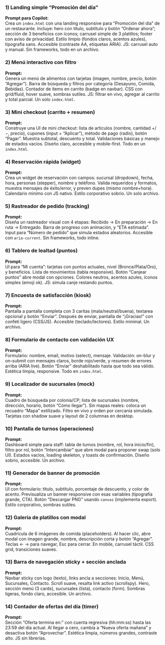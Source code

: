 ### 1) Landing simple “Promoción del día”

**Prompt para Copilot:**  
Crea un `index.html` con una landing responsive para “Promoción del día” de un restaurante. Incluye: hero con título, subtítulo y botón “Ordenar ahora”; sección de 3 beneficios con íconos; carrusel simple de 3 platillos; footer con aviso de privacidad. Estilo limpio (fondos claros, acentos azules), tipografía sans. Accesible (contraste AA, etiquetas ARIA). JS: carrusel auto y manual. Sin frameworks, todo en un archivo.

### 2) Menú interactivo con filtro

**Prompt:**  
Genera un menú de alimentos con tarjetas (imagen, nombre, precio, botón “Agregar”). Barra de búsqueda y filtros por categoría (Desayuno, Comida, Bebidas). Contador de ítems en carrito (badge en navbar). CSS con grid/fluid, hover suave, sombras sutiles. JS: filtrar en vivo, agregar al carrito y total parcial. Un solo `index.html`.

### 3) Mini checkout (carrito + resumen)

**Prompt:**  
Construye una UI de mini checkout: lista de artículos (nombre, cantidad +/−, precio), cupones (input + “Aplicar”), método de pago (radio), botón “Pagar”. Muestra subtotal, descuento y total. Validaciones básicas y manejo de estados vacíos. Diseño claro, accesible y mobile-first. Todo en un `index.html`.

### 4) Reservación rápida (widget)

**Prompt:**  
Crea un widget de reservación con campos: sucursal (dropdown), fecha, hora, personas (stepper), nombre y teléfono. Valida requeridos y formatos, muestra mensajes de éxito/error, y preven dupes (mismo nombre+hora). Calendario mínimo con JS nativo. Estilo corporativo sobrio. Un solo archivo.

### 5) Rastreador de pedido (tracking)

**Prompt:**  
Diseña un rastreador visual con 4 etapas: Recibido → En preparación → En ruta → Entregado. Barra de progreso con animación, y “ETA estimada”. Input para “Número de pedido” que simula estados aleatorios. Accesible con `aria-current`. Sin frameworks, todo inline.

### 6) Tablero de lealtad (puntos)

**Prompt:**  
UI para “Mi cuenta”: tarjetas con puntos actuales, nivel (Bronce/Plata/Oro), y beneficios. Lista de movimientos (tabla responsive). Botón “Canjear puntos” abre modal con opciones. Colores neutros, acentos azules, íconos simples (emoji ok). JS: simula canje restando puntos.

### 7) Encuesta de satisfacción (kiosk)

**Prompt:**  
Pantalla a pantalla completa con 3 caritas (mala/neutral/buena), textarea opcional y botón “Enviar”. Después de enviar, pantalla de “¡Gracias!” con confeti ligero (CSS/JS). Accesible (teclado/lectores). Estilo minimal. Un archivo.

### 8) Formulario de contacto con validación UX

**Prompt:**  
Formulario: nombre, email, motivo (select), mensaje. Validación: on-blur y on-submit con mensajes claros, borde rojo/verde, y resumen de errores arriba (ARIA live). Botón “Enviar” deshabilitado hasta que todo sea válido. Estética limpia, responsive. Todo en `index.html`.

### 9) Localizador de sucursales (mock)

**Prompt:**  
Cuadro de búsqueda por colonia/CP; lista de sucursales (nombre, dirección, horario, botón “Cómo llegar”). Sin mapas reales: coloca un recuadro “Mapa” estilizado. Filtro en vivo y orden por cercanía simulada. Tarjetas con shadow suave y layout de 2 columnas en desktop.

### 10) Pantalla de turnos (operaciones)

**Prompt:**  
Dashboard simple para staff: tabla de turnos (nombre, rol, hora inicio/fin), filtro por rol, botón “Intercambiar” que abre modal para proponer swap (solo UI). Estados vacíos, loading skeleton, y toasts de confirmación. Diseño sobrio, accesible. Un archivo.

### 11) Generador de banner de promoción

**Prompt:**  
UI con formulario: título, subtítulo, porcentaje de descuento, y color de acento. Previsualiza un banner responsive con esas variables (tipografía grande, CTA). Botón “Descargar PNG” usando `canvas` (implementa export). Estilo corporativo, sombras sutiles.

### 12) Galería de platillos con modal

**Prompt:**  
Cuadrícula de 6 imágenes de comida (placeholders). Al hacer clic, abre modal con imagen grande, nombre, descripción corta y botón “Agregar”. Teclas ← → para navegar, Esc para cerrar. En mobile, carrusel táctil. CSS grid, transiciones suaves.

### 13) Barra de navegación sticky + sección anclada

**Prompt:**  
Navbar sticky con logo (texto), links ancla a secciones: Inicio, Menú, Sucursales, Contacto. Scroll suave, resalta link activo (scrollspy). Hero, sección menú (3 cards), sucursales (lista), contacto (form). Sombras ligeras, fondo claro, accesible. Un archivo.

### 14) Contador de ofertas del día (timer)

**Prompt:**  
Sección “Oferta termina en:” con cuenta regresiva (hh:mm:ss) hasta las 23:59 del día actual. Al llegar a cero, cambia a “Nueva oferta mañana” y desactiva botón “Aprovechar”. Estética limpia, números grandes, contraste alto. JS sin librerías.
